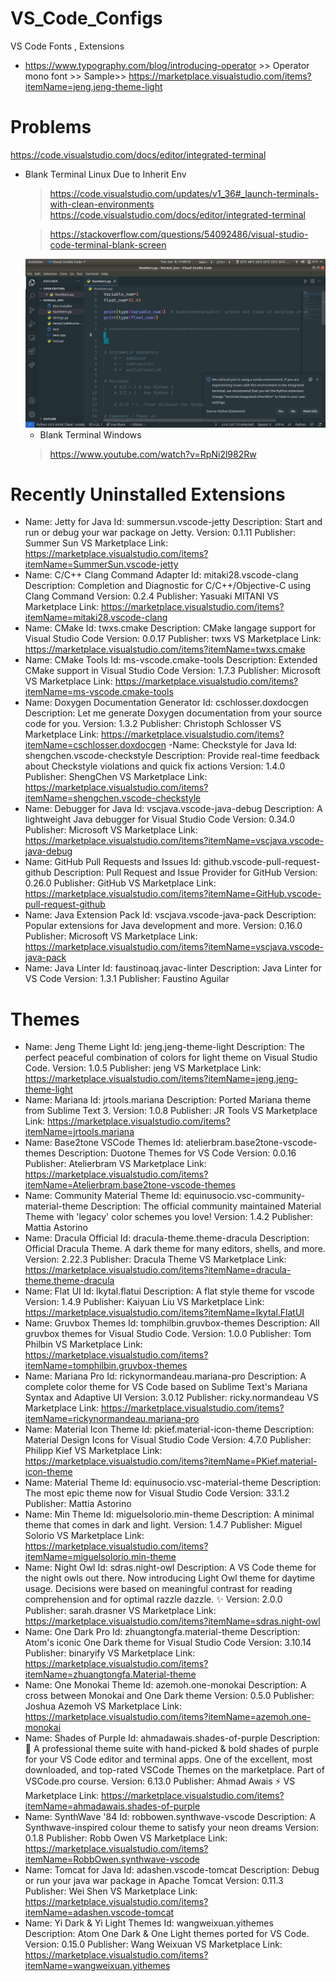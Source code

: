 # VS_Code_Configs
VS Code Fonts , Extensions

- https://www.typography.com/blog/introducing-operator >> Operator mono font >> Sample>> https://marketplace.visualstudio.com/items?itemName=jeng.jeng-theme-light

# Problems

https://code.visualstudio.com/docs/editor/integrated-terminal

- Blank Terminal Linux
  Due to Inherit Env
  > https://code.visualstudio.com/updates/v1_36#_launch-terminals-with-clean-environments
  > https://code.visualstudio.com/docs/editor/integrated-terminal

  
  > https://stackoverflow.com/questions/54092486/visual-studio-code-terminal-blank-screen

  <img src="Images/BlankTerminal_PythonInheritEnvScreenshot%20from%202021-06-08%2011-49-15.png"> 

  -  Blank Terminal Windows
    > https://www.youtube.com/watch?v=RpNi2l982Rw

# Recently Uninstalled Extensions
- Name: Jetty for Java
Id: summersun.vscode-jetty
Description: Start and run or debug your war package on Jetty.
Version: 0.1.11
Publisher: Summer Sun
VS Marketplace Link: https://marketplace.visualstudio.com/items?itemName=SummerSun.vscode-jetty
- Name: C/C++ Clang Command Adapter
Id: mitaki28.vscode-clang
Description: Completion and Diagnostic for C/C++/Objective-C using Clang Command
Version: 0.2.4
Publisher: Yasuaki MITANI
VS Marketplace Link: https://marketplace.visualstudio.com/items?itemName=mitaki28.vscode-clang
- Name: CMake
Id: twxs.cmake
Description: CMake langage support for Visual Studio Code
Version: 0.0.17
Publisher: twxs
VS Marketplace Link: https://marketplace.visualstudio.com/items?itemName=twxs.cmake
- Name: CMake Tools
Id: ms-vscode.cmake-tools
Description: Extended CMake support in Visual Studio Code
Version: 1.7.3
Publisher: Microsoft
VS Marketplace Link: https://marketplace.visualstudio.com/items?itemName=ms-vscode.cmake-tools
- Name: Doxygen Documentation Generator
Id: cschlosser.doxdocgen
Description: Let me generate Doxygen documentation from your source code for you.
Version: 1.3.2
Publisher: Christoph Schlosser
VS Marketplace Link: https://marketplace.visualstudio.com/items?itemName=cschlosser.doxdocgen
-Name: Checkstyle for Java
Id: shengchen.vscode-checkstyle
Description: Provide real-time feedback about Checkstyle violations and quick fix actions
Version: 1.4.0
Publisher: ShengChen
VS Marketplace Link: https://marketplace.visualstudio.com/items?itemName=shengchen.vscode-checkstyle
- Name: Debugger for Java
Id: vscjava.vscode-java-debug
Description: A lightweight Java debugger for Visual Studio Code
Version: 0.34.0
Publisher: Microsoft
VS Marketplace Link: https://marketplace.visualstudio.com/items?itemName=vscjava.vscode-java-debug
- Name: GitHub Pull Requests and Issues
Id: github.vscode-pull-request-github
Description: Pull Request and Issue Provider for GitHub
Version: 0.26.0
Publisher: GitHub
VS Marketplace Link: https://marketplace.visualstudio.com/items?itemName=GitHub.vscode-pull-request-github
- Name: Java Extension Pack
Id: vscjava.vscode-java-pack
Description: Popular extensions for Java development and more.
Version: 0.16.0
Publisher: Microsoft
VS Marketplace Link: https://marketplace.visualstudio.com/items?itemName=vscjava.vscode-java-pack
- Name: Java Linter
Id: faustinoaq.javac-linter
Description: Java Linter for VS Code
Version: 1.3.1
Publisher: Faustino Aguilar


# Themes
- Name: Jeng Theme Light
Id: jeng.jeng-theme-light
Description: The perfect peaceful combination of colors for light theme on Visual Studio Code.
Version: 1.0.5
Publisher: jeng
VS Marketplace Link: https://marketplace.visualstudio.com/items?itemName=jeng.jeng-theme-light
- Name: Mariana
Id: jrtools.mariana
Description: Ported Mariana theme from Sublime Text 3.
Version: 1.0.8
Publisher: JR Tools
VS Marketplace Link: https://marketplace.visualstudio.com/items?itemName=jrtools.mariana
- Name: Base2tone VSCode Themes
Id: atelierbram.base2tone-vscode-themes
Description: Duotone Themes for VS Code
Version: 0.0.16
Publisher: Atelierbram
VS Marketplace Link: https://marketplace.visualstudio.com/items?itemName=Atelierbram.base2tone-vscode-themes
- Name: Community Material Theme
Id: equinusocio.vsc-community-material-theme
Description: The official community maintained Material Theme with 'legacy' color schemes you love!
Version: 1.4.2
Publisher: Mattia Astorino
- Name: Dracula Official
Id: dracula-theme.theme-dracula
Description: Official Dracula Theme. A dark theme for many editors, shells, and more.
Version: 2.22.3
Publisher: Dracula Theme
VS Marketplace Link: https://marketplace.visualstudio.com/items?itemName=dracula-theme.theme-dracula
- Name: Flat UI
Id: lkytal.flatui
Description: A flat style theme for vscode
Version: 1.4.9
Publisher: Kaiyuan Liu
VS Marketplace Link: https://marketplace.visualstudio.com/items?itemName=lkytal.FlatUI
- Name: Gruvbox Themes
Id: tomphilbin.gruvbox-themes
Description: All gruvbox themes for Visual Studio Code.
Version: 1.0.0
Publisher: Tom Philbin
VS Marketplace Link: https://marketplace.visualstudio.com/items?itemName=tomphilbin.gruvbox-themes
- Name: Mariana Pro
Id: rickynormandeau.mariana-pro
Description: A complete color theme for VS Code based on Sublime Text's Mariana Syntax and Adaptive UI
Version: 3.0.12
Publisher: ricky.normandeau
VS Marketplace Link: https://marketplace.visualstudio.com/items?itemName=rickynormandeau.mariana-pro
- Name: Material Icon Theme
Id: pkief.material-icon-theme
Description: Material Design Icons for Visual Studio Code
Version: 4.7.0
Publisher: Philipp Kief
VS Marketplace Link: https://marketplace.visualstudio.com/items?itemName=PKief.material-icon-theme
- Name: Material Theme
Id: equinusocio.vsc-material-theme
Description: The most epic theme now for Visual Studio Code
Version: 33.1.2
Publisher: Mattia Astorino
- Name: Min Theme
Id: miguelsolorio.min-theme
Description: A minimal theme that comes in dark and light.
Version: 1.4.7
Publisher: Miguel Solorio
VS Marketplace Link: https://marketplace.visualstudio.com/items?itemName=miguelsolorio.min-theme
- Name: Night Owl
Id: sdras.night-owl
Description: A VS Code theme for the night owls out there. Now introducing Light Owl theme for daytime usage. Decisions were based on meaningful contrast for reading comprehension and for optimal razzle dazzle. ✨
Version: 2.0.0
Publisher: sarah.drasner
VS Marketplace Link: https://marketplace.visualstudio.com/items?itemName=sdras.night-owl
- Name: One Dark Pro
Id: zhuangtongfa.material-theme
Description: Atom's iconic One Dark theme for Visual Studio Code
Version: 3.10.14
Publisher: binaryify
VS Marketplace Link: https://marketplace.visualstudio.com/items?itemName=zhuangtongfa.Material-theme
- Name: One Monokai Theme
Id: azemoh.one-monokai
Description: A cross between Monokai and One Dark theme
Version: 0.5.0
Publisher: Joshua Azemoh
VS Marketplace Link: https://marketplace.visualstudio.com/items?itemName=azemoh.one-monokai
- Name: Shades of Purple
Id: ahmadawais.shades-of-purple
Description: 🦄 A professional theme suite with hand-picked & bold shades of purple for your VS Code editor and terminal apps. One of the excellent, most downloaded, and top-rated VSCode Themes on the marketplace. Part of VSCode.pro course.
Version: 6.13.0
Publisher: Ahmad Awais ⚡
VS Marketplace Link: https://marketplace.visualstudio.com/items?itemName=ahmadawais.shades-of-purple
- Name: SynthWave '84
Id: robbowen.synthwave-vscode
Description: A Synthwave-inspired colour theme to satisfy your neon dreams
Version: 0.1.8
Publisher: Robb Owen
VS Marketplace Link: https://marketplace.visualstudio.com/items?itemName=RobbOwen.synthwave-vscode
- Name: Tomcat for Java
Id: adashen.vscode-tomcat
Description: Debug or run your java war package in Apache Tomcat
Version: 0.11.3
Publisher: Wei Shen
VS Marketplace Link: https://marketplace.visualstudio.com/items?itemName=adashen.vscode-tomcat
- Name: Yi Dark & Yi Light Themes
Id: wangweixuan.yithemes
Description: Atom One Dark & One Light themes ported for VS Code.
Version: 0.15.0
Publisher: Wang Weixuan
VS Marketplace Link: https://marketplace.visualstudio.com/items?itemName=wangweixuan.yithemes




